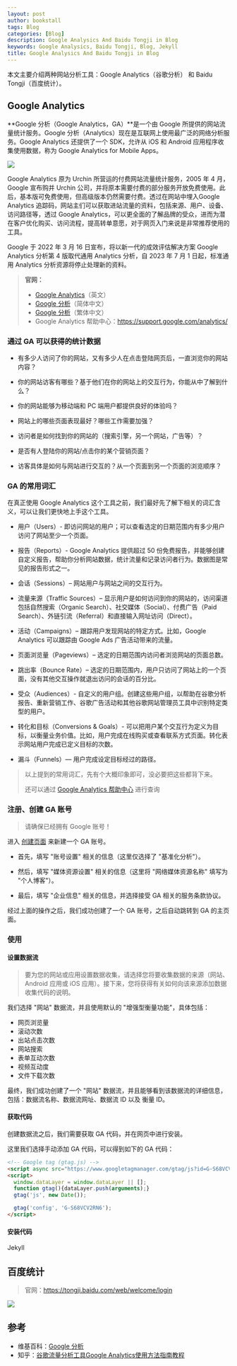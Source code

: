 ```yaml
---
layout: post
author: bookstall
tags: Blog
categories: [Blog]
description: Google Analysics And Baidu Tongji in Blog
keywords: Google Analysics, Baidu Tongji, Blog, Jekyll
title: Google Analysics And Baidu Tongji in Blog
---
```


本文主要介绍两种网站分析工具：Google Analytics（谷歌分析） 和 Baidu Tongji（百度统计）。

## Google Analytics

**Google 分析（Google Analytics，GA）**是一个由 Google 所提供的网站流量统计服务。Google 分析（Analytics）现在是互联网上使用最广泛的网络分析服务。Google Analytics 还提供了一个 SDK，允许从 iOS 和 Android 应用程序收集使用数据，称为 Google Analytics for Mobile Apps。

![](https://upload.wikimedia.org/wikipedia/commons/thumb/4/46/Google_Analytics_Logo_2015.png/330px-Google_Analytics_Logo_2015.png)

Google Analytics 原为 Urchin 所营运的付费网站流量统计服务，2005 年 4 月，Google 宣布购并 Urchin 公司，并将原本需要付费的部分服务开放免费使用。此后，基本版可免费使用，但高级版本仍然需要付费。透过在网站中埋入Google Analytics 追踪码，网站主们可以获取进站流量的资料，包括来源、用户、设备、访问路径等，透过 Google Analytics，可以更全面的了解品牌的受众，进而为潜在客户优化购买、访问流程，提高转单意愿，对于网页入门来说是非常推荐使用的工具。

Google 于 2022 年 3 月 16 日宣布，将以新一代的成效评估解决方案 Google Analytics 分析第 4 版取代通用 Analytics 分析，自 2023 年 7 月 1 日起，标准通用 Analytics 分析资源将停止处理新的资料。

> **官网：**
> - [Google Analytics](http://www.google.com/intl/en/analytics/)（英文）
> - [Google 分析](http://www.google.cn/intl/zh-CN/analytics/)（简体中文）
> - [Google 分析](http://www.google.com/intl/zh-TW/analytics/)（繁体中文）
> - Google Analytics 帮助中心：https://support.google.com/analytics/

### 通过 GA 可以获得的统计数据

- 有多少人访问了你的网站，又有多少人在点击登陆网页后，一直浏览你的网站内容？

- 你的网站访客有哪些？基于他们在你的网站上的交互行为，你能从中了解到什么？

- 你的网站能够为移动端和 PC 端用户都提供良好的体验吗？

- 网站上的哪些页面表现最好？哪些工作需要加强？

- 访问者是如何找到你的网站的（搜索引擎，另一个网站，广告等）？

- 是否有人登陆你的网站/点击你的某个营销页面？

- 访客具体是如何与网站进行交互的？从一个页面到另一个页面的浏览顺序？

### GA 的常用词汇

在真正使用 Google Analytics 这个工具之前，我们最好先了解下相关的词汇含义，可以让我们更快地上手这个工具。

- 用户（Users）- 即访问网站的用户；可以查看选定的日期范围内有多少用户访问了网站至少一个页面。

- 报告（Reports）- Google Analytics 提供超过 50 份免费报告，并能够创建自定义报告，帮助你分析网站数据，统计流量和记录访问者行为。数据图是常见的报告形式之一。

- 会话（Sessions）– 网站用户与网站之间的交互行为。

- 流量来源（Traffic Sources）– 显示用户是如何访问到你的网站的，访问渠道包括自然搜索（Organic Search）、社交媒体（Social）、付费广告（Paid Search）、外链引流（Referral）和直接输入网址访问（Direct）。

- 活动（Campaigns）– 跟踪用户发现网站的特定方式。比如，Google Analytics 可以跟踪由 Google Ads 广告活动带来的流量。

- 页面浏览量（Pageviews）– 选定的日期范围内访问者浏览网站的页面总数。

- 跳出率（Bounce Rate）– 选定的日期范围内，用户只访问了网站上的一个页面，没有其他交互操作就退出访问的会话的百分比。

- 受众（Audiences）- 自定义的用户组。创建这些用户组，以帮助在谷歌分析报告、重新营销工作、谷歌广告活动和其他谷歌网站管理员工具中识别特定类型的用户。

- 转化和目标（Conversions & Goals）- 可以把用户某个交互行为定义为目标，以衡量业务价值。比如，用户完成在线购买或查看联系方式页面。转化表示网站用户完成已定义目标的次数。

- 漏斗（Funnels）— 用户完成设定目标经过的路径。

> 以上提到的常用词汇，先有个大概印象即可，没必要把这些都背下来。
> 
> 还可以通过 [Google Analytics 帮助中心](https://support.google.com/analytics/) 进行查询


### 注册、创建 GA 账号

> 请确保已经拥有 Google 账号！

进入 [创建页面](https://analytics.google.com/analytics/web/provision/#/provision/create) 来新建一个 GA 账号。

- 首先，填写 "账号设置" 相关的信息（这里仅选择了 "基准化分析"）。

- 然后，填写 "媒体资源设置" 相关的信息（这里将 "网络媒体资源名称" 填写为 "个人博客"）。

- 最后，填写 "企业信息" 相关的信息，并选择接受 GA 相关的服务条款协议。

经过上面的操作之后，我们成功创建了一个 GA 账号，之后自动跳转到 GA 的主页面。


### 使用

#### 设置数据流

> 要为您的网站或应用设置数据收集，请选择您将要收集数据的来源（网站、Android 应用或 iOS 应用）。接下来，您将获得有关如何向该来源添加数据收集代码的说明。

我们选择 "网站" 数据流，并且使用默认的 "增强型衡量功能"，具体包括：

- 网页浏览量
- 滚动次数
- 出站点击次数
- 网站搜索
- 表单互动次数
- 视频互动度
- 文件下载次数

最终，我们成功创建了一个 "网站" 数据流，并且能够看到该数据流的详细信息，包括：数据流名称、数据流网址、数据流 ID 以及 衡量 ID。

#### 获取代码

创建数据流之后，我们需要获取 GA 代码，并在网页中进行安装。

这里我们选择手动添加 GA 代码，可以得到如下的 GA 代码：

```html
<!-- Google tag (gtag.js) -->
<script async src="https://www.googletagmanager.com/gtag/js?id=G-S68VCV2RN6"></script>
<script>
  window.dataLayer = window.dataLayer || [];
  function gtag(){dataLayer.push(arguments);}
  gtag('js', new Date());

  gtag('config', 'G-S68VCV2RN6');
</script>
```

#### 安装代码

Jekyll




## 百度统计

> 官网：https://tongji.baidu.com/web/welcome/login

![](https://tongji.baidu.com/web5/image/logo.png?__v=1664186255948)

## 参考

- 维基百科：[Google 分析](https://zh.wikipedia.org/zh-cn/Google%E5%88%86%E6%9E%90)
- 知乎：[谷歌流量分析工具Google Analytics使用方法指南教程](https://zhuanlan.zhihu.com/p/136378374)






